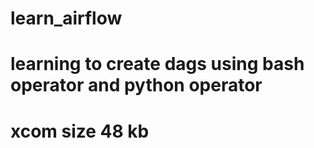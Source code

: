 # learn_airflow
# learning to create dags using bash operator and python operator
# xcom size 48 kb
